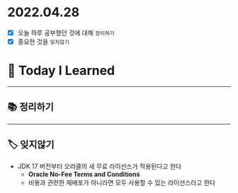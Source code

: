 # 2022.04.28

- [x]  오늘 하루 공부했던 것에 대해 `정리하기`
- [x]  중요한 것을 `잊지않기`

# 🚩 Today I Learned

---

## 📚 정리하기

---

## 🏷 잊지않기

- JDK 17 버전부터 오라클의 새 무료 라이선스가 적용된다고 한다
    - **Oracle No-Fee Terms and Conditions**
    - 비용과 관련한 재배포가 아니라면 모두 사용할 수 있는 라이선스라고 한다